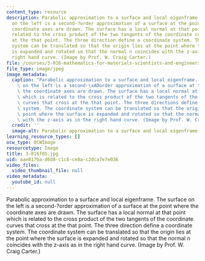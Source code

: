 ```yaml
---
content_type: resource
description: Parabolic approximation to a surface and local eigenframe. The surface
  on the left is a second-?order approximation of a surface at the point where the
  coordinate axes are drawn. The surface has a local normal at that point which is
  related to the cross product of the two tangents of the coordinate curves that cross
  at the that point. The three direction define a coordinate system. The coordinate
  system can be translated so that the origin lies at the point where the surface
  is expanded and rotated so that the normal n coincides with the z-axis as in the
  right hand curve. (Image by Prof. W. Craig Carter.)
file: /courses/3-016-mathematics-for-materials-scientists-and-engineers-fall-2005/aae817bad6d8c1c8ce8ac2dca7e7e036_3-016f05.jpg
file_type: image/jpeg
image_metadata:
  caption: "Parabolic approximation to a surface and local eigenframe. The surface\
    \ on the left is a second-\xADorder approximation of a surface at the point where\
    \ the coordinate axes are drawn. The surface has a local normal at that point\
    \ which is related to the cross product of the two tangents of the coordinate\
    \ curves that cross at the that point. The three directions define a coordinate\
    \ system. The coordinate system can be translated so that the origin lies at the\
    \ point where the surface is expanded and rotated so that the normal n coincides\
    \ with the z-axis as in the right hand curve. (Image by Prof. W. Craig Carter.)"
  credit: ''
  image-alt: Parabolic approximation to a surface and local eigenframe.
learning_resource_types: []
ocw_type: OCWImage
resourcetype: Image
title: 3-016f05.jpg
uid: aae817ba-d6d8-c1c8-ce8a-c2dca7e7e036
video_files:
  video_thumbnail_file: null
video_metadata:
  youtube_id: null
---
```

Parabolic approximation to a surface and local eigenframe. The surface on the left is a second-?order approximation of a surface at the point where the coordinate axes are drawn. The surface has a local normal at that point which is related to the cross product of the two tangents of the coordinate curves that cross at the that point. The three direction define a coordinate system. The coordinate system can be translated so that the origin lies at the point where the surface is expanded and rotated so that the normal n coincides with the z-axis as in the right hand curve. (Image by Prof. W. Craig Carter.)


